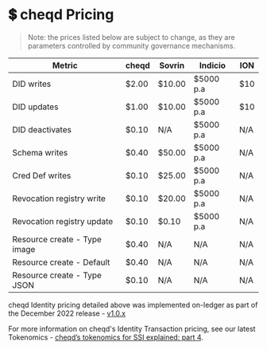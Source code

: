 # 💲 cheqd Pricing

> Note: the prices listed below are subject to change, as they are parameters controlled by community governance mechanisms.

| Metric                        | cheqd | Sovrin | Indicio   | ION |
| ----------------------------- | ----- | ------ | --------- | --- |
| DID writes                    | $2.00 | $10.00 | $5000 p.a | $10 |
| DID updates                   | $1.00 | $10.00 | $5000 p.a | $10 |
| DID deactivates               | $0.10 | N/A    | $5000 p.a | N/A |
| Schema writes                 | $0.40 | $50.00 | $5000 p.a | N/A |
| Cred Def writes               | $0.10 | $25.00 | $5000 p.a | N/A |
| Revocation registry write     | $0.10 | $20.00 | $5000 p.a | N/A |
| Revocation registry update    | $0.10 | $0.10  | $5000 p.a | N/A |
| Resource create -  Type image | $0.40 | N/A    | N/A       | N/A |
| Resource create -  Default    | $0.40 | N/A    | N/A       | N/A |
| Resource create -  Type JSON  | $0.10 | N/A    | N/A       | N/A |

cheqd Identity pricing detailed above was implemented on-ledger as part of the December 2022 release - [v1.0.x](../../products/network/upgrades/2021/v0.1.x.md)

For more information on cheqd's Identity Transaction pricing, see our latest Tokenomics - [cheqd’s tokenomics for SSI explained: part 4](https://blog.cheqd.io/cheqds-tokenomics-for-ssi-explained-part-4-3f4c6a9ea1c0).
